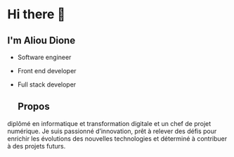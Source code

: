 # Hi there 👋
## I'm Aliou Dione
- Software engineer
- Front end developer
- Full stack developer

  ## Propos
<p>
  diplômé en informatique et transformation digitale et un chef de projet numérique. Je suis passionné d’innovation, prêt à relever des défis pour enrichir les évolutions des nouvelles technologies et déterminé à contribuer à des projets futurs.
</p>









